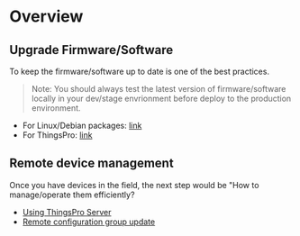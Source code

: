 # Overview

## Upgrade Firmware/Software

To keep the firmware/software up to date is one of the best practices.

> Note: You should always test the latest version of firmware/software locally in your dev/stage envrionment before deploy to the production environment.

- For Linux/Debian packages: [link](debian-upgrade.md)
- For ThingsPro: [link](https://www.moxa.com/doc/man/ThingsPro_Software_Suite_UM_e7.0.pdf#page=37)

## Remote device management

Once you have devices in the field, the next step would be "How to manage/operate them efficiently?
- [Using ThingsPro Server](https://www.moxa.com/doc/man/ThingsPro_Software_Suite_UM_e6.0.pdf#page=98)
- [Remote configuration group update](https://www.moxa.com/doc/man/ThingsPro_Software_Suite_UM_e6.0.pdf#page103)
